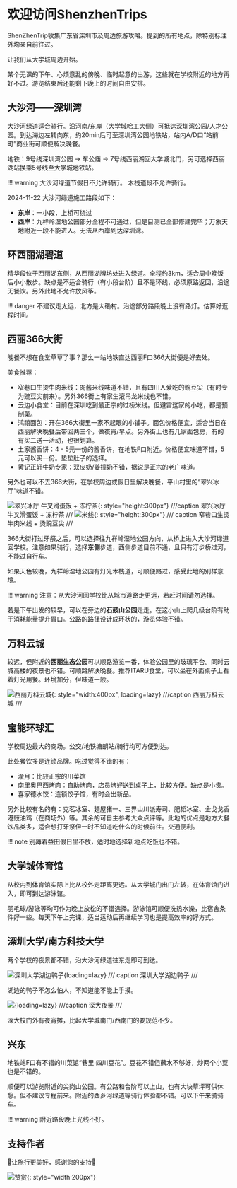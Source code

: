 # 欢迎访问ShenzhenTrips

ShenZhenTrip收集广东省深圳市及周边旅游攻略。提到的所有地点，除特别标注外均亲自前往过。

让我们从大学城周边开始。

某个无课的下午、心烦意乱的傍晚、临时起意的出游，这些就在学校附近的地方再好不过。游览结束后还能剩下晚上的时间自由安排。

## 大沙河——深圳湾

大沙河绿道适合骑行。沿河南/东岸（大学城哈工大侧）可抵达深圳湾公园/人才公园。到达海边左转向东，约20min后可至深圳湾公园地铁站，站内A/D口“站前町”商业街可顺便解决晚餐。

地铁：9号线深圳湾公园 -> 车公庙 -> 7号线西丽湖回大学城北门，另可选择西丽湖站换乘5号线至大学城地铁站。

!!! warning
    大沙河绿道节假日不允许骑行。
    木栈道段不允许骑行。

2024-11-22 大沙河绿道施工路段如下：

- **东岸**：一小段，上桥可绕过
- **西岸**：九祥岭湿地公园部分全程不可通过，但是目测已全部修建完毕；万象天地附近一段不能进入。无法从西岸到达深圳湾。

## 环西丽湖碧道

精华段位于西丽湖东侧，从西丽湖牌坊处进入绿道。全程约3km，适合周中晚饭后小小散步。缺点是不适合骑行（有小段台阶）且不是环线，必须原路返回，沿途无餐饮。另外此地不允许放风筝。

!!! danger
    不建议走太远，北方是大磡村。沿途部分路段晚上没有路灯。估算好返程时间。

## 西丽366大街

晚餐不想在食堂草草了事？那么一站地铁直达西丽F口366大街便是好去处。

美食推荐：

- 窄巷口生烫牛肉米线：肉酱米线味道不错，且有四川人爱吃的豌豆尖（有时专为豌豆尖前来）。另外366街上有家生滚吊龙米线也不错。
- 云边小食堂：目前在深圳吃到最正宗的过桥米线。但避雷这家的小吃，都是预制菜。
- 鸿禧面包：开在366大街里一家不起眼的小铺子。面包价格便宜，适合当日在西丽解决晚餐后带回两三个，做夜宵/早点。另外街上也有几家面包房，有的有买二送一活动，也很划算。
- 土家酱香饼：4 - 5元一份的酱香饼，在地铁F口附近。价格便宜味道不错，5元可以买一份。垫垫肚子的选择。 
- 黄记正轩牛奶专家：双皮奶/姜撞奶不错，据说是正宗的老广味道。

另外也可以不去366大街，在学校周边或假日里解决晚餐，平山村里的“翠兴冰厅”味道不错。

![翠兴冰厅 牛叉滑蛋饭 + 冻柠茶](images/IMG_20241114_181348.jpg){: style="height:300px"}
///caption
翠兴冰厅 牛叉滑蛋饭 + 冻柠茶
///
![米线](images/窄巷口米线.jpg){: style="height:300px"}
/// caption
窄巷口生烫牛肉米线 + 烫豌豆尖
///

366大街打过牙祭之后，可以选择往九祥岭湿地公园方向，从桥上进入大沙河绿道回学校。注意如果骑行，选择**东侧**步道，西侧步道目前不通，且只有汀步桥过河，不能过自行车。

如果天色较晚，九祥岭湿地公园有灯光木栈道，可顺便路过，感受此地的别样意境。

!!! warning
    注意：从大沙河回学校比从城市道路走更远，若赶时间请勿选择。

若是下午出发的较早，可以在旁边的**石鼓山公园**走走。在这小山上爬几级台阶有助于消耗能量提升胃口。公路的路径设计成环状的，游览体验不错。

## 万科云城

较远，但附近的**西丽生态公园**可以顺路游览一番，体验公园里的玻璃平台。同时云城高楼的夜景也不错。可顺路解决晚餐。推荐ITARU食堂，可以坐在外面桌子上看着灯光用餐。环境加分，但味道一般。

![西丽万科云城](images/万科云城.jpg){: style="width:400px", loading=lazy}
///caption
西丽万科云城
///

## 宝能环球汇

学校周边最大的商场。公交/地铁塘朗站/骑行均可方便到达。

此处餐饮多是连锁品牌。吃过觉得不错的有：

- 渝月：比较正宗的川菜馆
- 南里奥巴西烤肉：自助烤肉，店员烤好送到桌子上，比较方便。缺点是小贵。
- 喜家德水饺：连锁饺子馆，有时会出新品。

另外比较有名的有：克茗冰室、麺屋猪一、三界山川派寿司、肥韬冰室、金戈戈香港豉油鸡（在商场外）等。其余的可自主参考大众点评等。此地的优点是地方大餐饮品类多，适合想打牙祭但一时不知道吃什么的时候前往。交通便利。

!!! note
    别薅着益田假日里不放，适时地选择新地点吃饭也不错。

## 大学城体育馆

从校内到体育馆实际上比从校外走距离更远。从大学城门出门左转，在体育馆门进入，即可到达游泳馆。

羽毛球/游泳等均可作为晚上放松的不错选择。游泳馆可顺便洗热水澡，比宿舍条件好一些。每天下午上完课，适当运动后再继续学习也是提高效率的好方式。

## 深圳大学/南方科技大学

两个学校的夜景都不错，沿大沙河绿道往东走即可到达。

![深圳大学湖边鸭子](images/IMG_20241115_195923.jpg){loading=lazy}
/// caption
深圳大学湖边鸭子
///

湖边的鸭子不怎么怕人，不知道能不能上手摸。

![](images/微信图片_20241115223223.jpg){loading=lazy}
///caption
深大夜景
///

深大校门外有夜宵摊，比起大学城南门/西南门的要规范不少。

## 兴东

地铁站F口有不错的川菜馆“巷里·四川豆花”。豆花不错但蘸水不够好，炒两个小菜也是不错的。

顺便可以游览附近的尖岗山公园。有公路和台阶可以上山，也有大块草坪可供休憩。但不建议专程前来。附近的西乡河绿道等骑行体验都不错。可以下午来骑骑车。

!!! warning
    附近路段晚上光线不好。

## 支持作者

🌟让旅行更美好，感谢您的支持🌟

![赞赏](images/赞赏码.jpg){: style="width:200px"}